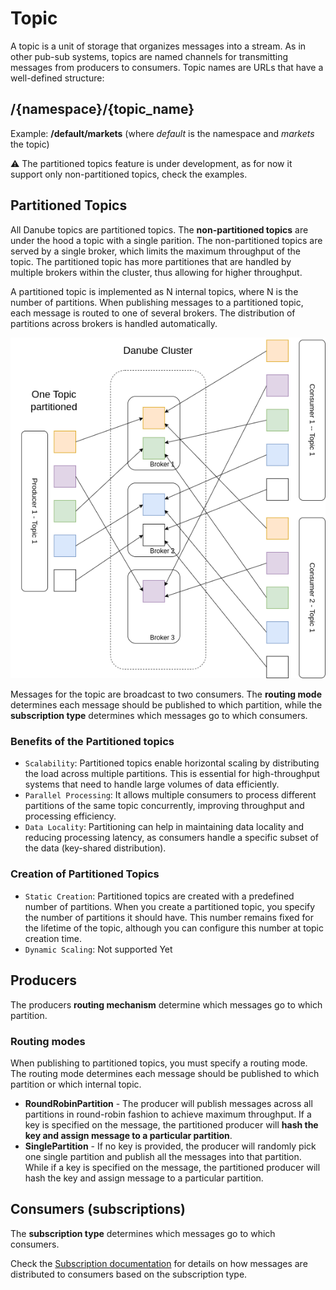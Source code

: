 # Topic

A topic is a unit of storage that organizes messages into a stream. As in other pub-sub systems, topics are named channels for transmitting messages from producers to consumers. Topic names are URLs that have a well-defined structure:

## /{namespace}/{topic_name}

Example: **/default/markets** (where *default* is the namespace and *markets* the topic)

⚠️ The partitioned topics feature is under development, as for now it support only non-partitioned topics, check the examples.

## Partitioned Topics

All Danube topics are partitioned topics. The **non-partitioned topics** are under the hood a topic with a single parition. The non-partitioned topics are served by a single broker, which limits the maximum throughput of the topic. The partitioned topic has more partitiones that are handled by multiple brokers within the cluster, thus allowing for higher throughput.

A partitioned topic is implemented as N internal topics, where N is the number of partitions. When publishing messages to a partitioned topic, each message is routed to one of several brokers. The distribution of partitions across brokers is handled automatically.

![Partitioned Topics](img/partitioned_topics.png "Partitioned topics")

Messages for the topic are broadcast to two consumers. The **routing mode** determines each message should be published to which partition, while the **subscription type** determines which messages go to which consumers.

### Benefits of the Partitioned topics

* `Scalability`: Partitioned topics enable horizontal scaling by distributing the load across multiple partitions. This is essential for high-throughput systems that need to handle large volumes of data efficiently.
* `Parallel Processing`: It allows multiple consumers to process different partitions of the same topic concurrently, improving throughput and processing efficiency.
* `Data Locality`: Partitioning can help in maintaining data locality and reducing processing latency, as consumers handle a specific subset of the data (key-shared distribution).

### Creation of Partitioned Topics

* `Static Creation`: Partitioned topics are created with a predefined number of partitions. When you create a partitioned topic, you specify the number of partitions it should have. This number remains fixed for the lifetime of the topic, although you can configure this number at topic creation time.
* `Dynamic Scaling`: Not supported Yet

## Producers

The producers **routing mechanism** determine which messages go to which partition.

### Routing modes

When publishing to partitioned topics, you must specify a routing mode. The routing mode determines each message should be published to which partition or which internal topic.

* **RoundRobinPartition** - The producer will publish messages across all partitions in round-robin fashion to achieve maximum throughput. If a key is specified on the message, the partitioned producer will **hash the key and assign message to a particular partition**.
* **SinglePartition** - If no key is provided, the producer will randomly pick one single partition and publish all the messages into that partition. While if a key is specified on the message, the partitioned producer will hash the key and assign message to a particular partition.

## Consumers (subscriptions)

The **subscription type** determines which messages go to which consumers.

Check the [Subscription documentation](subscriptions.md) for details on how messages are distributed to consumers based on the subscription type.
